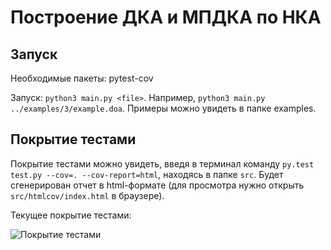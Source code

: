# Построение ДКА и МПДКА по НКА

## Запуск

Необходимые пакеты: pytest-cov

Запуск: `python3 main.py <file>`. Например, `python3 main.py ../examples/3/example.doa`. Примеры можно увидеть в папке examples.

## Покрытие тестами

Покрытие тестами можно увидеть, введя в терминал команду `py.test test.py --cov=. --cov-report=html`, находясь в папке `src`. Будет сгенерирован отчет в html-формате (для просмотра нужно открыть `src/htmlcov/index.html` в браузере).

Текущее покрытие тестами:

![Покрытие тестами](https://sun9-49.userapi.com/impg/GN4hJ3ami0Uj8nSesYuqmkAIXtc_spThNwy1tA/eHNMPTe8ruE.jpg?size=608x302&quality=96&sign=5f19f8b82f7e6b191b7c19abe1f0ac79&type=album)

